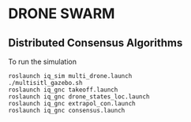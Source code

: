 
# DRONE SWARM
## Distributed Consensus Algorithms
To run the simulation
``` 
roslaunch iq_sim multi_drone.launch
./multisitl_gazebo.sh
roslaunch iq_gnc takeoff.launch
roslaunch iq_gnc drone_states_loc.launch
roslaunch iq_gnc extrapol_con.launch
roslaunch iq_gnc consensus.launch
```



